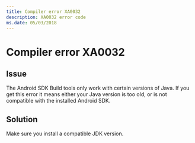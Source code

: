 ```yaml
---
title: Compiler error XA0032
description: XA0032 error code
ms.date: 05/03/2018
---
```

# Compiler error XA0032

## Issue

The Android SDK Build tools only work with certain versions of Java.
If you get this error it means either your Java version is too old, or
is not compatible with the installed Android SDK.

## Solution

Make sure you install a compatible JDK version.